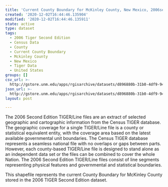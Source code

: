 ```yaml
---
title: 'Current County Boundary for McKinley County, New Mexico, 2006se TIGER'
created: '2020-12-02T16:44:46.135904'
modified: '2020-12-02T16:44:46.135911'
state: active
type: dataset
tags:
  - 2006 Tiger Second Edition
  - Census Data
  - County
  - Current County Boundary
  - Mckinley County
  - New Mexico
  - Tiger Data
  - United States
groups: []
csv_url: >-
  http://gstore.unm.edu/apps/rgisarchive/datasets/d896880b-31b0-4df9-9484-2883e531a87b/tgr2006se_mcki_ctycu.derived.csv
json_url: >-
  http://gstore.unm.edu/apps/rgisarchive/datasets/d896880b-31b0-4df9-9484-2883e531a87b/tgr2006se_mcki_ctycu.derived.json
layout: post

---
```

The 2006 Second Edition TIGER/Line files are an extract of selected geographic and cartographic information from the Census TIGER database.  The geographic coverage for a single TIGER/Line file is a county or statistical equivalent entity, with the coverage area based on the latest available governmental unit boundaries. The Census TIGER database represents a seamless national file with no overlaps or gaps between parts.  However, each county-based TIGER/Line file is designed to stand alone as an independent data set or the files can be combined to cover the whole Nation.  The 2006 Second Edition  TIGER/Line files consist of line segments representing physical features and governmental and statistical boundaries.  

This shapefile represents the current County Boundary for McKinley County stored in the 2006 TIGER Second Edition dataset.
